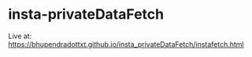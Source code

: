 # insta-privateDataFetch

Live at:
https://bhupendradottxt.github.io/insta_privateDataFetch/instafetch.html
 
